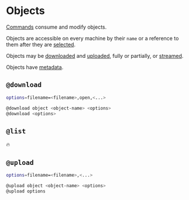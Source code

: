 # Objects

[Commands](commands.md) consume and modify objects.

Objects are accessible on every machine by their `name` or a reference to them after they are [selected](commands/select.md).

Objects may be [downloaded](#download) and [uploaded](#upload), fully or partially, or [streamed](#list).

Objects have [metadata](metadata.md).


## `@download`

```bash
options=filename=<filename>,open,<...>

@download object <object-name> <options>
@download <options>
```

## `@list`

:fire:

## `@upload`

```bash
options=filename=<filename>,<...>

@upload object <object-name> <options>
@upload options
``` 
